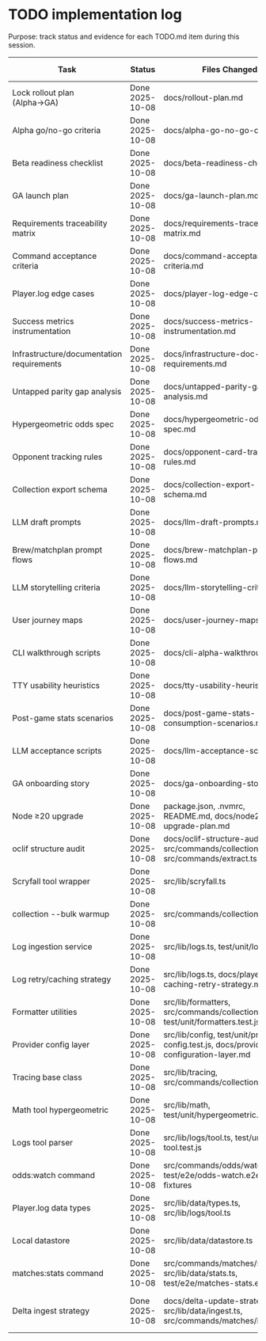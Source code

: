 # TODO implementation log
Purpose: track status and evidence for each TODO.md item during this session.

| Task | Status | Files Changed | Tests Added | Notes |
|------|--------|---------------|-------------|-------|
| Lock rollout plan (Alpha→GA) | Done 2025-10-08 | docs/rollout-plan.md | n/a | Targets set for 2025-11-15, 2026-01-10, 2026-03-15 |
| Alpha go/no-go criteria | Done 2025-10-08 | docs/alpha-go-no-go-criteria.md | n/a | Includes functional, technical, security, docs, ops gates |
| Beta readiness checklist | Done 2025-10-08 | docs/beta-readiness-checklist.md | n/a | Checklist spans analytics, LLM, UX, QA, ops |
| GA launch plan | Done 2025-10-08 | docs/ga-launch-plan.md | n/a | Covers hardening, docs, observability, rollout |
| Requirements traceability matrix | Done 2025-10-08 | docs/requirements-traceability-matrix.md | n/a | Maps PRD sections to commands and verification hooks |
| Command acceptance criteria | Done 2025-10-08 | docs/command-acceptance-criteria.md | n/a | Defines inputs, outputs, errors for each CLI command |
| Player.log edge cases | Done 2025-10-08 | docs/player-log-edge-cases.md | n/a | Catalogs availability, corruption, lock scenarios |
| Success metrics instrumentation | Done 2025-10-08 | docs/success-metrics-instrumentation.md | n/a | Telemetry plan for TTFI, legality, opponent summary rates |
| Infrastructure/documentation requirements | Done 2025-10-08 | docs/infrastructure-doc-requirements.md | n/a | Captures implicit setup, provider, ops documentation |
| Untapped parity gap analysis | Done 2025-10-08 | docs/untapped-parity-gap-analysis.md | n/a | Highlights CLI parity gaps and mitigations |
| Hypergeometric odds spec | Done 2025-10-08 | docs/hypergeometric-odds-spec.md | n/a | Covers deck state, events, outputs, tests |
| Opponent tracking rules | Done 2025-10-08 | docs/opponent-card-tracking-rules.md | n/a | Defines lifecycle, aggregation, edge cases |
| Collection export schema | Done 2025-10-08 | docs/collection-export-schema.md | n/a | CSV/JSON schema and enrichment workflow |
| LLM draft prompts | Done 2025-10-08 | docs/llm-draft-prompts.md | n/a | Prompt templates, schema, evaluation metrics |
| Brew/matchplan prompt flows | Done 2025-10-08 | docs/brew-matchplan-prompt-flows.md | n/a | Workflow stages and fallbacks |
| LLM storytelling criteria | Done 2025-10-08 | docs/llm-storytelling-criteria.md | n/a | Tone, length, accessibility guidelines |
| User journey maps | Done 2025-10-08 | docs/user-journey-maps.md | n/a | Flows for ladder, brewer, limited archetypes |
| CLI walkthrough scripts | Done 2025-10-08 | docs/cli-alpha-walkthroughs.md | n/a | Step-by-step commands and expectations |
| TTY usability heuristics | Done 2025-10-08 | docs/tty-usability-heuristics.md | n/a | Refresh cadence, layout, accessibility |
| Post-game stats scenarios | Done 2025-10-08 | docs/post-game-stats-consumption-scenarios.md | n/a | Spreadsheet, dashboard, reporting flows |
| LLM acceptance scripts | Done 2025-10-08 | docs/llm-acceptance-scripts.md | n/a | Happy path and failure recovery steps |
| GA onboarding story | Done 2025-10-08 | docs/ga-onboarding-story.md | n/a | End-to-end onboarding narrative |
| Node ≥20 upgrade | Done 2025-10-08 | package.json, .nvmrc, README.md, docs/node20-upgrade-plan.md | n/a | Engines bumped, Node 20 documented, build run |
| oclif structure audit | Done 2025-10-08 | docs/oclif-structure-audit.md, src/commands/collection/export.ts, src/commands/extract.ts | n/a | Reserved namespaces and replatformed collection command |
| Scryfall tool wrapper | Done 2025-10-08 | src/lib/scryfall.ts | n/a | Added cached bulk dataset with delta sync and fallback |
| collection --bulk warmup | Done 2025-10-08 | src/commands/collection/export.ts | n/a | Bulk flag now refreshes cache and logs progress |
| Log ingestion service | Done 2025-10-08 | src/lib/logs.ts, test/unit/logs.test.js | npm test | Added rotation-aware ingestion with caching and streaming |
| Log retry/caching strategy | Done 2025-10-08 | src/lib/logs.ts, docs/player-log-caching-retry-strategy.md | npm test | Implemented backoff and snapshot persistence |
| Formatter utilities | Done 2025-10-08 | src/lib/formatters, src/commands/collection/export.ts, test/unit/formatters.test.js | npm test | Added shared CSV/JSON/table/Markdown formatters |
| Provider config layer | Done 2025-10-08 | src/lib/config, test/unit/provider-config.test.js, docs/provider-configuration-layer.md | npm test | Profile-aware provider resolution with env/override support |
| Tracing base class | Done 2025-10-08 | src/lib/tracing, src/commands/collection/export.ts | npm test | Added tracer events and traced command base |
| Math tool hypergeometric | Done 2025-10-08 | src/lib/math, test/unit/hypergeometric.test.js | npm test | Added hypergeometric utilities and unit coverage |
| Logs tool parser | Done 2025-10-08 | src/lib/logs/tool.ts, test/unit/logs-tool.test.js | npm test | Added GRE/custom draw parsing and odds helpers |
| odds:watch command | Done 2025-10-08 | src/commands/odds/watch.ts, test/e2e/odds-watch.e2e.test.js, fixtures | npm test | Live odds replay command using log ingestion and math tool |
| Player.log data types | Done 2025-10-08 | src/lib/data/types.ts, src/lib/logs/tool.ts | npm test | Defined match/game schemas feeding analytics |
| Local datastore | Done 2025-10-08 | src/lib/data/datastore.ts | npm test | JSON-backed datastore with upsert helpers |
| matches:stats command | Done 2025-10-08 | src/commands/matches/stats.ts, src/lib/data/stats.ts, test/e2e/matches-stats.e2e.test.js | npm test | Aggregated stats output with filters and formats |
| Delta ingest strategy | Done 2025-10-08 | docs/delta-update-strategy.md, src/lib/data/ingest.ts, src/commands/matches/ingest.ts | npm test | Added matchSummary parser and ingestion command with datastore dedupe |
